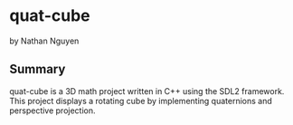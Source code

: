 # quat-cube
by Nathan Nguyen

## Summary
quat-cube is a 3D math project written in C++ using the SDL2 framework. This project displays a rotating cube by implementing quaternions and perspective projection.
